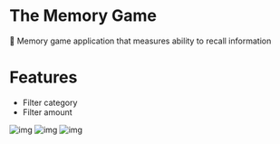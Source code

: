 # The Memory Game

🍉 Memory game application that measures ability to recall information

# Features
- Filter category
- Filter amount

![img](https://media.giphy.com/media/KZ5CuJoVVCs1fq7hXc/giphy.gif)
![img](https://media.giphy.com/media/PlyNDIJGpZWwXyzCfF/giphy.gif)
![img](https://media.giphy.com/media/fXK87etLC3tI2qi3cU/giphy.gif)
